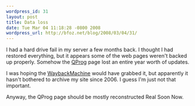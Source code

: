```yaml
---
wordpress_id: 31
layout: post
title: Data loss
date: Tue Mar 04 11:18:28 -0800 2008
wordpress_url: http://bfoz.net/blog/2008/03/04/31/
---
```

I had a hard drive fail in my server a few months back. I thought I had restored everything, but it appears some of the web pages weren't backed up properly. Somehow the [QProg](http://bfoz.net/projects/qprog) page lost an entire year worth of updates.

I was hoping the [WaybackMachine](http://archive.org) would have grabbed it, but apparently it hasn't bothered to archive my site since 2006. I guess I'm just not that important.

Anyway, the QProg page should be mostly reconstructed Real Soon Now.
